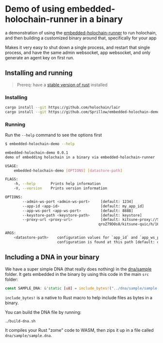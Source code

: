# Demo of using embedded-holochain-runner in a binary
a demonstration of using the [embedded-holochain-runner](https://github.com/Sprillow/embedded-holochain-runner) to run holochain, and then building a customized binary around that, specifically for your app

Makes it very easy to shut down a single process, and restart that single process,
and have the same admin websocket, app websocket, and only generate an agent key on first run.

## Installing and running

> Prereq: have a [stable version of rust](https://www.rust-lang.org/tools/install) installed

### Installing
```bash
cargo install --git https://github.com/holochain/lair
cargo install --git https://github.com/Sprillow/embedded-holochain-demo
```

### Running
Run the `--help` command to see the options first
```bash
$ embedded-holochain-demo --help
```

```bash
embedded-holochain-demo 0.0.1
demo of embedding holochain in a binary via embedded-holochain-runner

USAGE:
    embedded-holochain-demo [OPTIONS] [datastore-path]

FLAGS:
    -h, --help       Prints help information
    -V, --version    Prints version information

OPTIONS:
        --admin-ws-port <admin-ws-port>     [default: 1234]
        --app-id <app-id>                   [default: my_app_id]
        --app-ws-port <app-ws-port>         [default: 8888]
        --keystore-path <keystore-path>     [default: keystore]
        --proxy-url <proxy-url>             [default: kitsune-proxy://SYVd4CF3BdJ4DS7KwLLgeU3_DbHoZ34Y-
                                           qroZ79DOs8/kitsune-quic/h/165.22.32.11/p/5779/--]

ARGS:
    <datastore-path>    configuration values for `app_id` and `app_ws_port` will be overridden if an existing
                        configuration is found at this path [default: databases]
```


## Including a DNA in your binary

We have a super simple DNA (that really does nothing) in the [dna/sample](./dna/sample) folder. It gets embedded in the binary by using this code in the main `src` folder:
```rust
const SAMPLE_DNA: &'static [u8] = include_bytes!("../dna/sample/sample.dna");
```

`include_bytes!` is a native to Rust macro to help include files as bytes in a binary.

You can build the DNA file by running:

```bash
./build-dna.sh
```

It compiles your Rust "zome" code to WASM, then zips it up in a file called `dna/sample/sample.dna`.